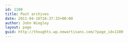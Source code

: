 ```yaml
---
id: 1100
title: Past archives
date: 2011-04-16T16:37:33+00:00
author: John Wiegley
layout: page
guid: http://thoughts.wp.newartisans.com/?page_id=1100
---
```

<!--wp_archives-->